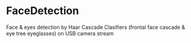# FaceDetection
Face & eyes detection by Haar Cascade Clasifiers (frontal face cascade & eye tree eyeglasses) on USB camera stream
